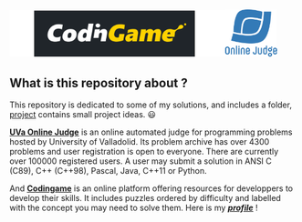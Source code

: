 ## <img align="justify" src="img/CodinGame_logo.svg.png" alt="CG" style="width:75%"><img align="justify" src="img/ojlogo2.svg.png" alt="UVa" style="width:18%">

## What is this repository about ?

This repository is dedicated to some of my solutions, and includes a folder, [project](Projects) contains small project ideas. :smiley:

[**UVa Online Judge**](https://onlinejudge.org/) is an online automated judge for programming problems hosted by University of Valladolid. Its problem archive has over 4300 problems and user registration is open to everyone. There are currently over 100000 registered users. A user may submit a solution in ANSI C (C89), C++ (C++98), Pascal, Java, C++11 or Python.

And [**Codingame**](https://www.codingame.com/training) is an online platform offering resources for developpers to develop their skills. It includes puzzles ordered by difficulty and labelled with the concept you may need to solve them. Here is my [**_profile_**](https://www.codingame.com/profile/b49b52d80793e7cc3350751608a969501676405) !
